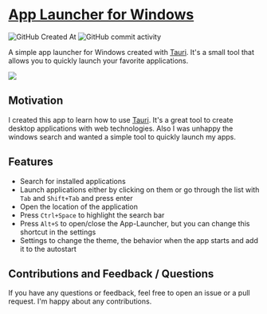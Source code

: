 # [App Launcher for Windows](https://github.com/bedlinger/app-launcher)

![GitHub Created At](https://img.shields.io/github/created-at/bedlinger/app-launcher)
![GitHub commit activity](https://img.shields.io/github/commit-activity/m/bedlinger/app-launcher)

A simple app launcher for Windows created with [Tauri](https://tauri.app/). It's a small tool that allows you to quickly launch your favorite applications.

<img src="https://raw.githubusercontent.com/andreasbm/readme/master/assets/lines/solar.png"/>

## Motivation

I created this app to learn how to use [Tauri](https://tauri.app/). It's a great tool to create desktop applications with web technologies. Also I was unhappy the windows search and wanted a simple tool to quickly launch my apps.

## Features

- Search for installed applications
- Launch applications either by clicking on them or go through the list with `Tab` and `Shift+Tab` and press enter
- Open the location of the application
- Press `Ctrl+Space` to highlight the search bar
- Press `Alt+S` to open/close the App-Launcher, but you can change this shortcut in the settings
- Settings to change the theme, the behavior when the app starts and add it to the autostart

## Contributions and Feedback / Questions

If you have any questions or feedback, feel free to open an issue or a pull request. I'm happy about any contributions.
